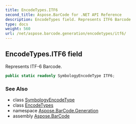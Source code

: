 ```yaml
---
title: EncodeTypes.ITF6
second_title: Aspose.BarCode for .NET API Reference
description: EncodeTypes field. Represents ITF6 Barcode
type: docs
weight: 560
url: /net/aspose.barcode.generation/encodetypes/itf6/
---
```

## EncodeTypes.ITF6 field

Represents ITF-6 Barcode.

```csharp
public static readonly SymbologyEncodeType ITF6;
```

### See Also

* class [SymbologyEncodeType](../../symbologyencodetype/)
* class [EncodeTypes](../)
* namespace [Aspose.BarCode.Generation](../../encodetypes/)
* assembly [Aspose.BarCode](../../../)



